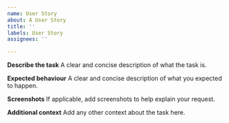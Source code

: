 ```yaml
---
name: User Story
about: A User Story
title: ''
labels: User Story
assignees: ''

---
```


**Describe the task**
A clear and concise description of what the task is.

**Expected behaviour**
A clear and concise description of what you expected to happen.

**Screenshots**
If applicable, add screenshots to help explain your request.

**Additional context**
Add any other context about the task here.
